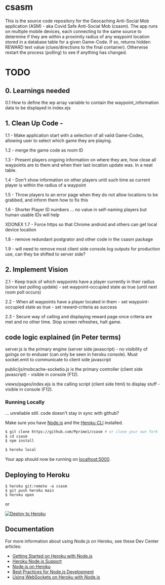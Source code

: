 # csasm
This is the source code repository for the Geocaching Anti-Social Mob application (ASM) - aka Covid Safe Anti-Social Mob (csasm).
The app runs on multiple mobile devices, each connecting to the same source to determine if they are within a proximity radius of any waypoint location stored in a database table for a given Game-Code.
If so, returns hidden REWARD text value (clues/directions to the final container). Otherwise restart the process (polling) to see if anything has changed.


# TODO

## 0. Learnings needed

0.1 How to define the wp array variable to contain the waypoint_information data to be displayed in index.ejs


## 1. Clean Up Code -

1.1 - Make application start with a selection of all valid Game-Codes, allowing user to select which game they are playing.

1.2 - merge the game code as room ID

1.3 - Present players ongoing information on where they are, how close all waypoints are to them and when their last location update was. In a neat table.

1.4 - Don't show information on other players until such time as current player is within the radius of a waypoint

1.5 - Throw players to an error page when they do not allow locations to be grabbed, and inform them how to fix this

1.6 - Shorter Player ID numbers ... no value in self-naming players but human usable IDs will help

XDONEX 1.7 - Force https so that Chrome android and others can get local device location

1.8 - remove redundant postgrator and other code in the csasm package

1.9 - will need to remove most client side console.log outputs for production use, can they be shifted to server side?


## 2. Implement Vision

2.1 - Keep track of which waypoints have a player currently in their radius (since last polling update) - set waypoint-occupied state as true (until next room poll occurs)

2.2 - When all waypoints have a player located in them - set waypoint-occupied state as true -  set reward-criteria as success

2.3 - Secure way of calling and displaying reward page once criteria are met and no other time. Stop screen refreshes, halt game.



## code logic explained (in Peter terms)

server.js    is the primary engine (server side javascript) - no visibility of goings on to enduser (can only be seen in heroku console). Must socket.emit to communicate to client side javascript

public/js/mobcache-socketio.js   is the primary controller (client side javascript) - visible in console (F12). 

views/pages/index.ejs    is the calling script (client side html) to display stuff  - visible in console (F12).




### Running Locally 
... unreliable still. code doesn't stay in sync with github?

Make sure you have [Node.js](http://nodejs.org/) and the [Heroku CLI](https://cli.heroku.com/) installed.

```sh
$ git clone https://github.com/Pprime1/csasm # or clone your own fork
$ cd csasm
$ npm install

$ heroku local
```

Your app should now be running on [localhost:5000](http://localhost:5000/).

## Deploying to Heroku

```
$ heroku git:remote -a csasm
$ git push heroku main
$ heroku open
```
or

[![Deploy to Heroku](https://www.herokucdn.com/deploy/button.png)](https://heroku.com/deploy)

## Documentation

For more information about using Node.js on Heroku, see these Dev Center articles:

- [Getting Started on Heroku with Node.js](https://devcenter.heroku.com/articles/getting-started-with-nodejs)
- [Heroku Node.js Support](https://devcenter.heroku.com/articles/nodejs-support)
- [Node.js on Heroku](https://devcenter.heroku.com/categories/nodejs)
- [Best Practices for Node.js Development](https://devcenter.heroku.com/articles/node-best-practices)
- [Using WebSockets on Heroku with Node.js](https://devcenter.heroku.com/articles/node-websockets)
